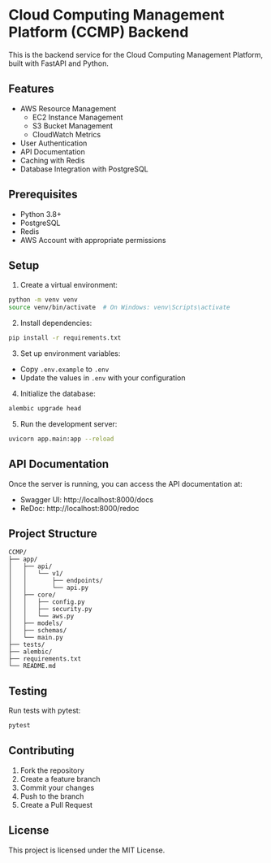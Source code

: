# Cloud Computing Management Platform (CCMP) Backend

This is the backend service for the Cloud Computing Management Platform, built with FastAPI and Python.

## Features

- AWS Resource Management
  - EC2 Instance Management
  - S3 Bucket Management
  - CloudWatch Metrics
- User Authentication
- API Documentation
- Caching with Redis
- Database Integration with PostgreSQL

## Prerequisites

- Python 3.8+
- PostgreSQL
- Redis
- AWS Account with appropriate permissions

## Setup

1. Create a virtual environment:
```bash
python -m venv venv
source venv/bin/activate  # On Windows: venv\Scripts\activate
```

2. Install dependencies:
```bash
pip install -r requirements.txt
```

3. Set up environment variables:
- Copy `.env.example` to `.env`
- Update the values in `.env` with your configuration

4. Initialize the database:
```bash
alembic upgrade head
```

5. Run the development server:
```bash
uvicorn app.main:app --reload
```

## API Documentation

Once the server is running, you can access the API documentation at:
- Swagger UI: http://localhost:8000/docs
- ReDoc: http://localhost:8000/redoc

## Project Structure

```
CCMP/
├── app/
│   ├── api/
│   │   └── v1/
│   │       ├── endpoints/
│   │       └── api.py
│   ├── core/
│   │   ├── config.py
│   │   ├── security.py
│   │   └── aws.py
│   ├── models/
│   ├── schemas/
│   └── main.py
├── tests/
├── alembic/
├── requirements.txt
└── README.md
```

## Testing

Run tests with pytest:
```bash
pytest
```

## Contributing

1. Fork the repository
2. Create a feature branch
3. Commit your changes
4. Push to the branch
5. Create a Pull Request

## License

This project is licensed under the MIT License. 